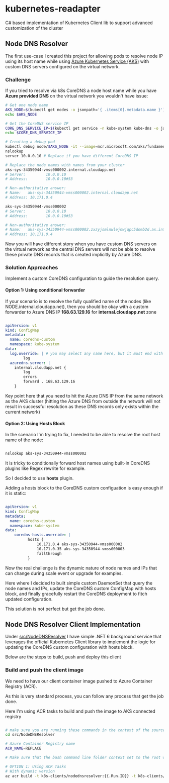 # kubernetes-readapter
C# based implementation of Kubernetes Client lib to support advanced customization of the cluster

## Node DNS Resolver

The first use-case I created this project for allowing pods to resolve node IP using its host name while using [Azure Kubernetes Service (AKS)]() with custom DNS servers configured on the virtual network.

### Challenge

If you tried to resolve via k8s CoreDNS a node host name while you have **Azure provided DNS** on the virtual network you wouldn't have issue:

```bash
# Get one node name
AKS_NODE=$(kubectl get nodes -o jsonpath='{ .items[0].metadata.name }')
echo $AKS_NODE

# Get the CoreDNS service IP
CORE_DNS_SERVICE_IP=$(kubectl get service -n kube-system kube-dns -o jsonpath='{ .spec.clusterIP }')
echo $CORE_DNS_SERVICE_IP

# Creating a debug pod
kubectl debug node/$AKS_NODE -it --image=mcr.microsoft.com/aks/fundamental/base-ubuntu:v0.0.11
nslookup
server 10.0.0.10 # Replace if you have different CoreDNS IP

# Replace the node names with names from your cluster
aks-sys-34350944-vmss000002.internal.cloudapp.net
# Server:         10.0.0.10
# Address:        10.0.0.10#53

# Non-authoritative answer:
# Name:   aks-sys-34350944-vmss000002.internal.cloudapp.net
# Address: 10.171.0.4

aks-sys-34350944-vmss000002
# Server:         10.0.0.10
# Address:        10.0.0.10#53

# Non-authoritative answer:
# Name:   aks-sys-34350944-vmss000002.zxzyjsmlnwlejnwjqpc5domb2d.ax.internal.cloudapp.net
# Address: 10.171.0.4

```

Now you will have different story when you have custom DNS servers on the virtual network as the central DNS servers will not be able to resolve these private DNS records that is created implicitly by Azure DNS.

### Solution Approaches

Implement a custom CoreDNS configuration to guide the resolution query.

#### Option 1: Using conditional forwarder

If your scenario is to resolve the fully qualified name of the nodes (like NODE.internal.cloudapp.net), then you should be okay with a custom forwarder to Azure DNS IP **168.63.129.16** for **internal.cloudapp.net** zone

```yaml

apiVersion: v1
kind: ConfigMap
metadata:
  name: coredns-custom
  namespace: kube-system
data:
  log.override: | # you may select any name here, but it must end with the .override file extension
        log
  azuredns.server: |
    internal.cloudapp.net {
        log
        errors
        forward . 168.63.129.16
    }

```

Key point here that you need to hit the Azure DNS IP from the same network as the AKS cluster (hitting the Azure DNS from outside the network will not result in successful resolution as these DNS records only exists within the current network)

#### Option 2: Using Hosts Block

In the scenario I'm trying to fix, I needed to be able to resolve the root host name of the node:

```bash

nslookup aks-sys-34350944-vmss000002

```

It is tricky to conditionally forward host names using built-in CoreDNS plugins like Regex rewrite for example.

So I decided to use **hosts** plugin.

Adding a hosts block to the CoreDNS custom configuation is easy enough if it is static:

```yaml

apiVersion: v1
kind: ConfigMap
metadata:
  name: coredns-custom
  namespace: kube-system
data:
    coredns-hosts.override: |
          hosts { 
              10.171.0.4 aks-sys-34350944-vmss000002
              10.171.0.35 aks-sys-34350944-vmss000003
              fallthrough
          }

```

Now the real challenge is the dynamic nature of node names and IPs that can change during scale event or upgrade for examples.

Here where I decided to built simple custom DaemonSet that query the node names and IPs, update the CoreDNS custom ConfigMap with hosts block, and finally gracefully restart the CoreDNS deployment to fitch updated configuration.

This solution is not perfect but get the job done.

## Node DNS Resolver Client Implementation

Under [src/NodeDNSResolver](src/NodeDNSResolver) I have simple .NET 6 background service that leverages the official Kubernetes Client library to implement the logic for updating the CoreDNS custom configuration with hosts block.

Below are the steps to build, push and deploy this client

### Build and push the client image

We need to have our client container image pushed to Azure Container Registry (ACR).

As this is very standard process, you can follow any process that get the job done.

Here I'm using ACR tasks to build and push the image to AKS connected registry

```bash

# make sure you are running these commands in the context of the source code folder
cd src/NodeDNSResolver

# Azure Container Registry name
ACR_NAME=REPLACE

# Make sure that the bash command line folder context set to the root where dockerfile exists

# OPTION 1: Using ACR Tasks
# With dynamic version
az acr build -t k8s-clients/nodednsresolver:{{.Run.ID}} -t k8s-clients/nodednsresolver:latest -r $ACR_NAME .

```